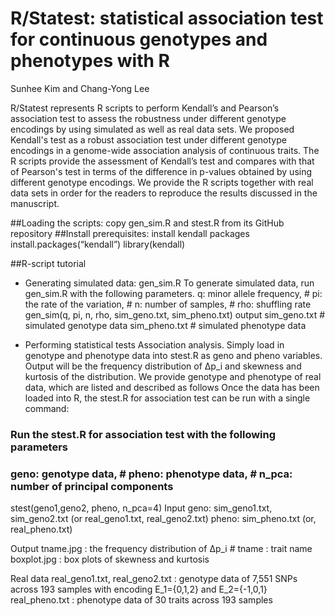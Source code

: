 #  R/Statest: statistical association test for continuous genotypes and phenotypes with R
 
Sunhee Kim and Chang-Yong Lee

R/Statest represents R scripts to perform Kendall’s and Pearson’s association test to assess the robustness under different genotype encodings by using simulated as well as real data sets. 
We proposed Kendall's test as a robust association test under different genotype encodings in a genome-wide association analysis of continuous traits. The R scripts provide the assessment of Kendall’s test and compares with that of Pearson's test in terms of the difference in p-values obtained by using different genotype encodings. We provide the R scripts together with real data sets in order for the readers to reproduce the results discussed in the manuscript.

##Loading the scripts: copy gen_sim.R and stest.R from its GitHub repository
##Install prerequisites: install kendall packages
install.packages(“kendall”)
library(kendall)

##R-script tutorial
* Generating simulated data: gen_sim.R
To generate simulated data, run gen_sim.R with the following parameters.
q: minor allele frequency,   # pi: the rate of the variation,  # n: number of samples,	# rho: shuffling rate
gen_sim(q, pi, n, rho, sim_geno.txt, sim_pheno.txt)
output 
sim_geno.txt  # simulated genotype data
sim_pheno.txt  # simulated phenotype data

* Performing statistical tests 
Association analysis. Simply load in genotype and phenotype data into stest.R as geno and pheno variables. Output will be the frequency distribution of ∆p_i and skewness and kurtosis of the distribution. We provide genotype and phenotype of real data, which are listed and described as follows
Once the data has been loaded into R, the stest.R for association test can be run with a single command:
### Run the stest.R for association test with the following parameters
### geno: genotype data,	# pheno: phenotype data,	# n_pca: number of principal components
stest(geno1,geno2, pheno, n_pca=4)
Input 
geno: sim_geno1.txt, sim_geno2.txt (or real_geno1.txt, real_geno2.txt)
pheno: sim_pheno.txt (or, real_pheno.txt) 

Output
tname.jpg : the frequency distribution of ∆p_i   # tname : trait name 
boxplot.jpg : box plots of skewness and kurtosis

Real data
real_geno1.txt, real_geno2.txt : genotype data of 7,551 SNPs across 193 samples with encoding E_1={0,1,2} and E_2={-1,0,1} 
real_pheno.txt : phenotype data of 30 traits across 193 samples


